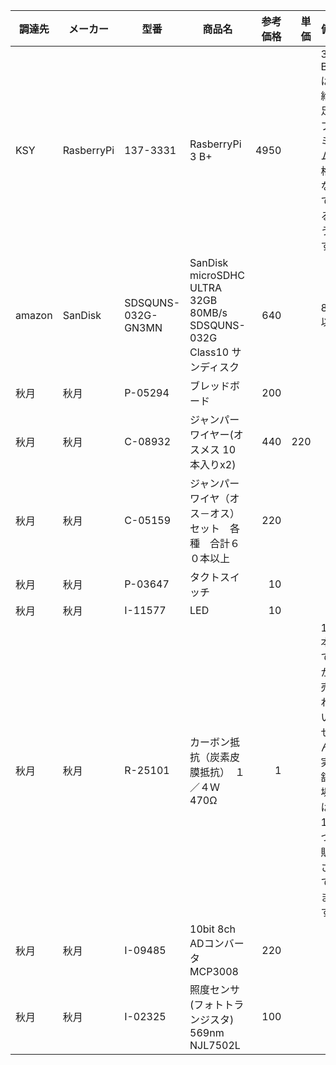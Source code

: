 | 調達先 | メーカー | 型番 | 商品名 | 参考価格 | 単価 | 備考 |
|--|--|--|--|--:|--:|--|
| KSY | RasberryPi | 137-3331 | RasberryPi 3 B+ | 4950 | | 3 B+ は供給不足でプレミアム価格になっているようです。 |
| amazon | SanDisk | SDSQUNS-032G-GN3MN | SanDisk microSDHC ULTRA 32GB 80MB/s SDSQUNS-032G Class10 サンディスク | 640 | | 8GB以上 |
| 秋月 | 秋月 | P-05294 | ブレッドボード | 200 | | |
| 秋月 | 秋月 | C-08932 | ジャンパーワイヤー(オスメス 10本入りx2) | 440 | 220 |
| 秋月 | 秋月 | C-05159 | ジャンパーワイヤ（オス－オス）セット　各種　合計６０本以上 | 220 | | |
| 秋月 | 秋月 | P-03647 | タクトスイッチ | 10 | | |
| 秋月 | 秋月 | I-11577 | LED | 10 | | |
| 秋月 | 秋月 | R-25101 | カーボン抵抗（炭素皮膜抵抗）　１／４Ｗ　470Ω | 1 | | 100本毎でしか販売されていません。実店舗の場合は、1本づつ販売されています。 |
| 秋月 | 秋月 | I-09485 | 10bit 8ch ADコンバータ MCP3008 | 220 | | |
| 秋月 | 秋月 | I-02325 | 照度センサ(フォトトランジスタ) 569nm NJL7502L | 100 | | |
